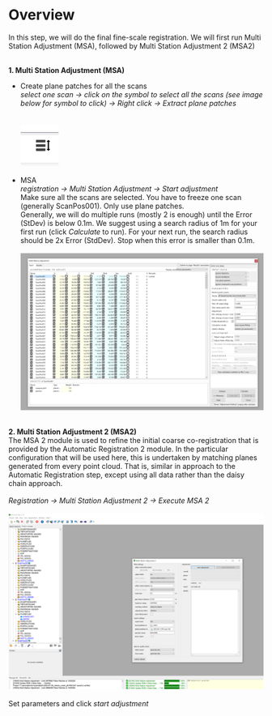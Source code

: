 # Overview
In this step, we will do the final fine-scale registration. We will first run Multi Station Adjustment (MSA), followed by Multi Station Adjustment 2 (MSA2)
<br><br>


**1. Multi Station Adjustment (MSA)**
<br>
* Create plane patches for all the scans<br>
*select one scan → click on the symbol to select all the scans (see image below for symbol to click) → Right click → Extract plane patches*<br>
<br><br>![alt text](img/select_all.png)<br><br>
* MSA<br>
*registration → Multi Station Adjustment → Start adjustment*<br>
Make sure all the scans are selected. You have to freeze one scan (generally ScanPos001). Only use plane patches.<br>
Generally, we will do multiple runs (mostly 2 is enough) until the Error (StDev) is below 0.1m. We suggest using a search radius of 1m for your first run (click *Calculate* to run). For your next run, the search radius should be 2x Error (StdDev). Stop when this error is smaller than 0.1m.
<br><br>![alt text](img/msa_project.png)<br><br>

**2. Multi Station Adjustment 2 (MSA2)**
<br>
The MSA 2 module is used to refine the initial coarse co-registration that is
provided by the Automatic Registration 2 module. In the particular configuration
that will be used here, this is undertaken by matching planes generated from
every point cloud. That is, similar in approach to the Automatic Registration step,
except using all data rather than the daisy chain approach.
<br><br>
*Registration → Multi Station Adjustment 2 → Execute MSA 2*
<br><br>![alt text](img/MSA2.png)
<br><br> Set parameters and click *start adjustment*